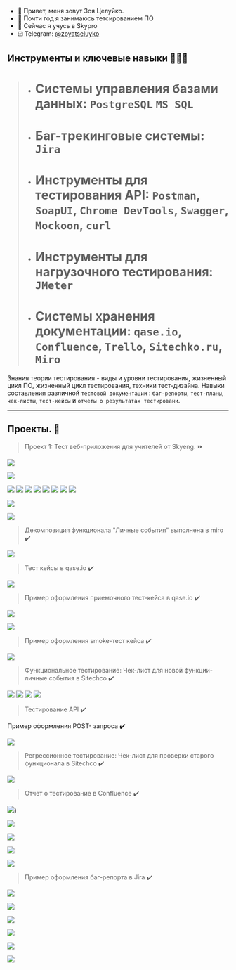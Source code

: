 - 👋 Привет, меня зовут Зоя Целуйко. 
- 🐞 Почти год я занимаюсь тетсированием ПО
- 🌱 Сейчас я учусь в Skypro
- ☑️ Telegram: [@zoyatseluyko](http://t.me/zoya_tseluyko)

## Инструменты и ключевые навыки   👩🏻‍💻  

> - # Системы управления базами данных: ``PostgreSQL`` ``MS SQL``
> - # Баг-трекинговые системы: ``Jira``
> - # Инструменты для тестирования API:  ``Postman``, ``SoapUI``, ``Chrome DevTools``, ``Swagger``, ``Mockoon``, ``curl``
> - # Инструменты для нагрузочного тестирования: ``JMeter``
> - # Системы хранения документации: ``qase.io``, ``Confluence``, ``Trello``, ``Sitechko.ru``, ``Miro``


Знания теории тестирования - виды и уровни тестирования, жизненный цикл ПО, жизненный цикл тестирования, техники тест-дизайна.
Навыки составления различной ``тестовой документации`` : ``баг-репорты``, ``тест-планы``, ``чек-листы``, ``тест-кейсы`` и ``отчеты о результатах тестировани``.


---
## Проекты.  📝


> Проект 1: Тест веб-приложения для учителей от Skyeng.  ⏩


![](https://github.com/zoyatseluyko/zoyatseluyko/blob/main/%D1%82%D0%B5%D1%81%D1%82-%D0%BF%D0%BB%D0%B0%D0%BD.JPG)

![](https://github.com/zoyatseluyko/zoyatseluyko/blob/main/%D1%87%D1%82%D0%BE%20%D0%B1%D1%83%D0%B4%D1%83%20%D1%82%D0%B5%D1%81%D1%82.JPG)

![](https://github.com/zoyatseluyko/zoyatseluyko/blob/main/%D0%B4%D0%BE%D0%BA%201.JPG)
![](https://github.com/zoyatseluyko/zoyatseluyko/blob/main/%D0%B4%D0%BE%D0%BA%202.JPG)
![](https://github.com/zoyatseluyko/zoyatseluyko/blob/main/%D0%B4%D0%BE%D0%BA%203.JPG)
![](https://github.com/zoyatseluyko/zoyatseluyko/blob/main/%D0%B4%D0%BE%D0%BA%204.JPG)
![](https://github.com/zoyatseluyko/zoyatseluyko/blob/main/%D0%B4%D0%BE%D0%BA%205.JPG)
![](https://github.com/zoyatseluyko/zoyatseluyko/blob/main/%D0%B4%D0%BE%D0%BA%206.JPG)
![](https://github.com/zoyatseluyko/zoyatseluyko/blob/main/%D0%BA%D0%BE%D0%B3%D0%B4%D0%B0%20%D1%82%D0%B5%D1%81%D1%82.JPG)
![](https://github.com/zoyatseluyko/zoyatseluyko/blob/main/%D1%82%D0%B5%D1%81%D1%82%20%D1%82%D1%80%D0%B5%D0%B1%201.JPG)

![](https://github.com/zoyatseluyko/zoyatseluyko/blob/main/%D1%82%D0%B5%D1%81%D1%82%20%D1%82%D1%80%D0%B5%D0%B1%202.JPG)

![](https://github.com/zoyatseluyko/zoyatseluyko/blob/main/%D1%82%D0%B5%D1%81%D1%82%20%D1%82%D1%80%D0%B5%D0%B1%203.JPG)


> Декомпозиция функционала "Личные события" выполнена в miro ✔️ 


![](https://github.com/zoyatseluyko/zoyatseluyko/blob/main/%D0%B4%D0%B5%D0%BA%D0%BE%D0%BC%D0%BF!.JPG)


> Тест кейсы в qase.io ✔️ 


![](https://github.com/zoyatseluyko/zoyatseluyko/blob/main/Q%20%D0%9F%D0%A0%D0%98%D0%95%D0%9C%20%D0%A2%D0%95%D0%A1%D0%A2.JPG)


> Пример оформления приемочного тест-кейса в qase.io ✔️ 


![](https://github.com/zoyatseluyko/zoyatseluyko/blob/main/%D0%BF%D1%80%D0%B8%D0%BC%D0%B5%D1%80%20%D0%BF%D1%80%D0%B8%D0%B5%D0%BC%20%D1%82%D0%B5%D1%81%D1%82%201.JPG)

![](https://github.com/zoyatseluyko/zoyatseluyko/blob/main/%D0%BF%D1%80%D0%B8%D0%BC%D0%B5%D1%80%20%D0%BF%D1%80%D0%B8%D0%B5%D0%BC%20%D1%82%D0%B5%D1%81%D1%82%202.JPG)


> Пример оформления smoke-тест кейса ✔️ 


![](https://github.com/zoyatseluyko/zoyatseluyko/blob/main/%D0%BF%D1%80%D0%B8%D0%BC%D0%B5%D1%80%20%D1%81%D0%BC%D0%BE%D0%BA%2001.JPG)


> Функциональное тестирование: Чек-лист для новой функции- личные события в Sitechco ✔️ 


![](https://github.com/zoyatseluyko/zoyatseluyko/blob/main/%D1%87%D0%B5%D0%BA%20%D0%BB%D0%B8%D1%81%D1%82%2001.JPG)
![](https://github.com/zoyatseluyko/zoyatseluyko/blob/main/%D1%87%D0%B5%D0%BA%20%D0%BB%D0%B8%D1%81%D1%82%2002.JPG)
![](https://github.com/zoyatseluyko/zoyatseluyko/blob/main/%D1%87%D0%B5%D0%BA%20%D0%BB%D0%B8%D1%81%D1%82%2003.JPG)
![](https://github.com/zoyatseluyko/zoyatseluyko/blob/main/%D1%87%D0%B5%D0%BA%20%D0%BB%D0%B8%D1%81%D1%82%2004.JPG)


> Тестирование API ✔️


Пример оформления POST- запроса  ✔️ 


![](https://github.com/zoyatseluyko/zoyatseluyko/blob/main/%D0%BF%D1%80%D0%B8%D0%BC%D0%B5%D1%80%20%D0%BF%D0%BE%D1%81%D1%82%D0%BC%D0%B0%D0%BD.JPG)


> Регрессионное тестирование: Чек-лист для проверки старого функционала в Sitechco  ✔️


![](https://github.com/zoyatseluyko/zoyatseluyko/blob/main/%D1%80%D0%B5%D0%B3%D1%80%D0%B5%D1%81%2006.JPG)


> Отчет о тестирование в Сonfluence  ✔️ 


![](https://github.com/zoyatseluyko/zoyatseluyko/blob/main/%D0%BE%D1%82%D1%87%D0%B5%D1%82%20%D1%82%D0%B5%D1%81%D1%82.JPG))

![](https://github.com/zoyatseluyko/zoyatseluyko/blob/main/%D1%84%D1%83%D0%BD%D0%BA%D1%86%20%D1%82%D0%B5%D1%81%D1%82.JPG)

![](https://github.com/zoyatseluyko/zoyatseluyko/blob/main/%D1%84%D1%83%D0%BD%D0%BA%D1%86%20%D1%82%D0%B5%D1%81%D1%82%202.JPG)

![](https://github.com/zoyatseluyko/zoyatseluyko/blob/main/%D0%AD%D0%A2%D0%9E%D0%A2%203.JPG)

![](https://github.com/zoyatseluyko/zoyatseluyko/blob/main/%D0%9D%D0%B0%20%D0%B2%D1%81%D0%B5%20%D0%BD%D0%B0%D0%B9%D0%B4%D0%B5%D0%BD.JPG)


> Пример оформления баг-репорта в Jira  ✔️ 


![](https://github.com/zoyatseluyko/zoyatseluyko/blob/main/%D0%B1%D0%B0%D0%B3%20%D0%BF%D0%BE%D1%81%D0%BB%D0%B5%20%D1%87%D0%B5%D0%BA%20%D0%BB%D0%B8%D1%81%D1%82%D0%B0%201.JPG)

![](https://github.com/zoyatseluyko/zoyatseluyko/blob/main/%D0%B1%D0%B0%D0%B3%20%D0%BF%D0%BE%D1%81%D0%BB%D0%B5%20%D1%87%D0%B5%D0%BA%20%D0%BB%D0%B8%D1%81%D1%82%D0%B0%202.JPG)

![](https://github.com/zoyatseluyko/zoyatseluyko/blob/main/%D0%BF%D1%80%D0%B8%D0%BC%D0%B5%D1%80%20%D0%BE%D1%84%D0%BE%D1%80%D0%BC%D0%BB%D0%B5%D0%BD%D0%B8%D1%8F%20%D0%B1%D0%B0%D0%B3%D0%B0.JPG)

![](https://github.com/zoyatseluyko/zoyatseluyko/blob/main/%D0%BF%D1%80%D0%B8%D0%B5%D0%BC%20%D1%82%D0%B5%D1%81%D1%82%205.JPG)

![](https://github.com/zoyatseluyko/zoyatseluyko/blob/main/%D1%80%D0%B5%D0%B3%D1%80%D0%B5%D1%81%206.JPG)

![](https://github.com/zoyatseluyko/zoyatseluyko/blob/main/%D0%B3%D0%BE%D1%82%D0%BE%D0%B2%207.JPG)












